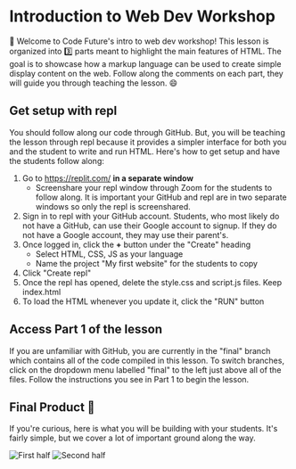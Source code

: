 # Introduction to Web Dev Workshop
:wave: Welcome to Code Future's intro to web dev workshop! This lesson is organized into :three: parts meant to highlight the main features of HTML. The goal is to showcase how a markup language can be used to create simple display content on the web. Follow along the comments on each part, they will guide you through teaching the lesson. :smile:

## Get setup with repl
You should follow along our code through GitHub. But, you will be teaching the lesson through repl because it provides a simpler interface for both you and the student to write and run HTML. Here's how to get setup and have the students follow along:
1. Go to https://replit.com/ **in a separate window**
    - Screenshare your repl window through Zoom for the students to follow along. It is important your GitHub and repl are in two separate windows so only the repl is screenshared.
2. Sign in to repl with your GitHub account. Students, who most likely do not have a GitHub, can use their Google account to signup. If they do not have a Google account, they may use their parent's.
3. Once logged in, click the **+** button under the "Create" heading
    - Select HTML, CSS, JS as your language
    - Name the project "My first website" for the students to copy
4. Click "Create repl"
5. Once the repl has opened, delete the style.css and script.js files. Keep index.html
6. To load the HTML whenever you update it, click the "RUN" button

## Access Part 1 of the lesson
If you are unfamiliar with GitHub, you are currently in the "final" branch which contains all of the code compiled in this lesson. To switch branches, click on the dropdown menu labelled "final" to the left just above all of the files. Follow the instructions you see in Part 1 to begin the lesson.

## Final Product :gem:
If you're curious, here is what you will be building with your students. It's fairly simple, but we cover a lot of important ground along the way.

![First half](https://i.ibb.co/tMpHvfs/Screen-Shot-2021-05-07-at-12-07-48-AM.png)
![Second half](https://i.ibb.co/pb7CmrY/Screen-Shot-2021-05-07-at-12-08-30-AM.png)
